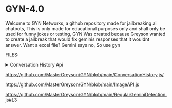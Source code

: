 # GYN-4.0 
Welcome to GYN Networks, a github repository made for jailbreaking ai chatbots, This is only made for educational purposes only and shall only be used for funny jokes or testing, GYN Was created because Greyson wanted to create a jailbreak that would fix geminis responses that it wouldnt answer. Want a excel file? Gemini says no, So use gyn


FILES:
<details>
<summary>Conversation History Api
                                   
  <https://github.com/MasterGreyson/GYN/blob/main/ConversationHistory.js/>

  <https://github.com/MasterGreyson/GYN/blob/main/ImageAPI.js>

<https://github.com/MasterGreyson/GYN/blob/main/RegularGeminiDetection.js#L3>
